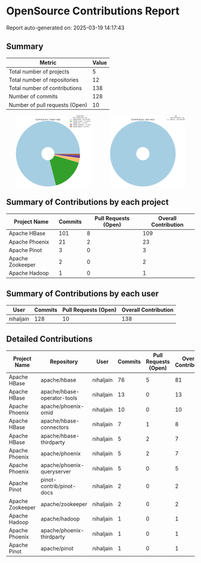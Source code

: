 # OpenSource Contributions Report

Report auto-generated on: 2025-03-19 14:17:43

## Summary

| Metric | Value |
|--------|-------|
| Total number of projects | 5 |
| Total number of repositories | 12 |
| Total number of contributions | 138 |
| Number of commits | 128 |
| Number of pull requests (Open) | 10 |

<div style="display: flex; justify-content: space-around;">
  <img src="project_wise_contribution.png" alt="Contributions: Project Wise" style="width:40%;">
  <img src="user_wise_contribution.png" alt="Contributions: User Wise" style="width:40%;">
</div>

## Summary of Contributions by each project

| Project Name | Commits | Pull Requests (Open) | Overall Contribution |
|--------------|---------|----------------------|----------------------|
| Apache HBase | 101 | 8 | 109 |
| Apache Phoenix | 21 | 2 | 23 |
| Apache Pinot | 3 | 0 | 3 |
| Apache Zookeeper | 2 | 0 | 2 |
| Apache Hadoop | 1 | 0 | 1 |
## Summary of Contributions by each user

| User | Commits | Pull Requests (Open) | Overall Contribution |
|------|---------|----------------------|----------------------|
| nihaljain | 128 | 10 | 138 |

## Detailed Contributions

| Project Name | Repository | User | Commits | Pull Requests (Open) | Overall Contribution |
|--------------|------------|------|---------|----------------------|----------------------|
| Apache HBase | apache/hbase | nihaljain | 76 | 5 | 81 |
| Apache HBase | apache/hbase-operator-tools | nihaljain | 13 | 0 | 13 |
| Apache Phoenix | apache/phoenix-omid | nihaljain | 10 | 0 | 10 |
| Apache HBase | apache/hbase-connectors | nihaljain | 7 | 1 | 8 |
| Apache HBase | apache/hbase-thirdparty | nihaljain | 5 | 2 | 7 |
| Apache Phoenix | apache/phoenix | nihaljain | 5 | 2 | 7 |
| Apache Phoenix | apache/phoenix-queryserver | nihaljain | 5 | 0 | 5 |
| Apache Pinot | pinot-contrib/pinot-docs | nihaljain | 2 | 0 | 2 |
| Apache Zookeeper | apache/zookeeper | nihaljain | 2 | 0 | 2 |
| Apache Hadoop | apache/hadoop | nihaljain | 1 | 0 | 1 |
| Apache Phoenix | apache/phoenix-thirdparty | nihaljain | 1 | 0 | 1 |
| Apache Pinot | apache/pinot | nihaljain | 1 | 0 | 1 |
